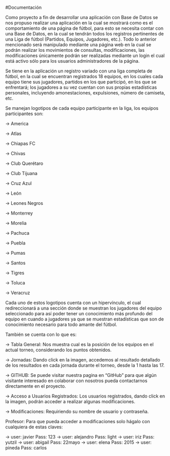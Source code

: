 #Documentación

Como proyecto a fin de desarrollar una aplicación con Base de Datos se nos propuso realizar una aplicación en la cual se mostrará como es el comportamiento de una página de fútbol, para esto se necesita contar con una Base de Datos, en la cual se tendrán todos los registros pertinentes de una Liga de fútbol (Partidos, Equipos, Jugadores, etc.). Todo lo anterior mencionado será manipulado mediante una página web en la cual se podrán realizar los movimientos de consultas, modificaciones, las modificaciones únicamente podrán ser realizadas mediante un login el cual está activo sólo para los usuarios administradores de la página.

Se tiene en la aplicación un registro variado con una liga completa de fútbol, en la cual se encuentran registrados 18 equipos, en los cuales cada equipo tiene sus jugadores, partidos en los que participó, en los que se enfrentará; los jugadores a su vez cuentan con sus propias estadísticas personales, incluyendo amonestaciones, expulsiones, número de camiseta, etc.

Se manejan logotipos de cada equipo participante en la liga, los equipos participantes son: 

-> America

-> Atlas

-> Chiapas FC

-> Chivas

-> Club Querétaro

-> Club Tijuana

-> Cruz Azul

-> León

-> Leones Negros

-> Monterrey

-> Morelia

-> Pachuca

-> Puebla

-> Pumas

-> Santos

-> Tigres

-> Toluca

-> Veracruz 


Cada uno de estos logotipos cuenta con un hipervínculo, el cual redireccionará a una sección donde se muestran los jugadores del equipo seleccionado para así poder tener un conocimiento más profundo del equipo en cuando a jugadores ya que se muestran estadísticas que son de conocimiento necesario para todo amante del fútbol.

También se cuenta con lo que es:

-> Tabla General: Nos muestra cual es la posición de los equipos en el actual torneo, considerando los puntos obtenidos.

-> Jornadas: Dando click en la imagen, accedemos al resultado detallado de los resultados en cada jornada durante el torneo, desde la 1 hasta las 17.

-> GITHUB: Se puede visitar nuestra pagina en “GitHub” para que algún visitante interesado en colaborar con nosotros pueda contactarnos directamente en el proyecto.

-> Acceso a Usuarios Registrados: Los usuarios registrados, dando click en la imagen, podrán acceder a realizar algunas modificaciones.

-> Modificaciones: Requiriendo su nombre de usuario y contraseña.



Profesor: Para que pueda acceder a modificaciones solo hágalo con cualquiera de estas claves:

-> user: javier   Pass: 123
-> user: alejandro Pass: light
-> user: iriz Pass: yutzil
-> user: abigail Pass: 22mayo
-> user: elena Pass: 2015
-> user: pineda Pass: carlos
